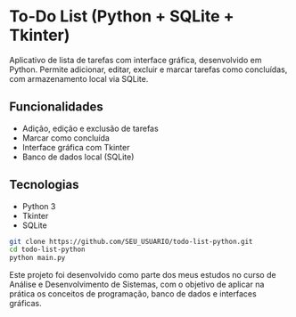 # To-Do List (Python + SQLite + Tkinter)

Aplicativo de lista de tarefas com interface gráfica, desenvolvido em Python. Permite adicionar, editar, excluir e marcar tarefas como concluídas, com armazenamento local via SQLite.

## Funcionalidades
- Adição, edição e exclusão de tarefas  
- Marcar como concluída  
- Interface gráfica com Tkinter  
- Banco de dados local (SQLite)

## Tecnologias
- Python 3  
- Tkinter  
- SQLite

```bash
git clone https://github.com/SEU_USUARIO/todo-list-python.git
cd todo-list-python
python main.py
```

Este projeto foi desenvolvido como parte dos meus estudos no curso de Análise e Desenvolvimento de Sistemas, com o objetivo de aplicar na prática os conceitos de programação, banco de dados e interfaces gráficas.
